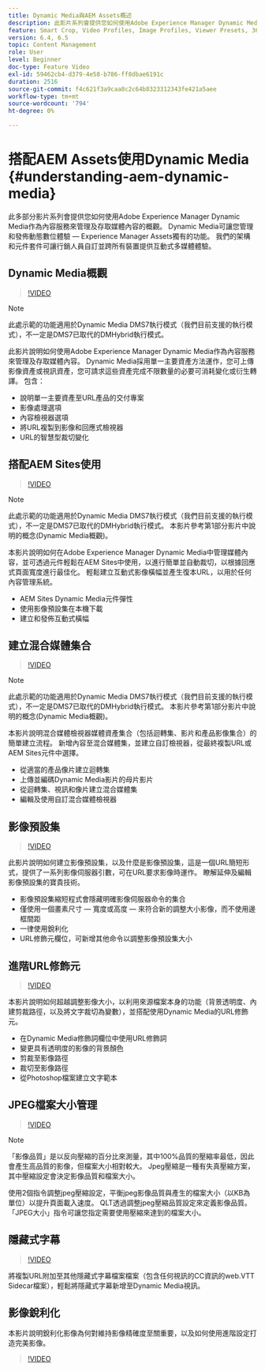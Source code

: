 ```yaml
---
title: Dynamic Media與AEM Assets概述
description: 此影片系列會提供您如何使用Adobe Experience Manager Dynamic Media作為內容服務來管理及存取媒體內容的概觀。 Dynamic Media可讓您管理和發佈動態數位體驗 — Experience Manager Assets獨有的功能。 我們的架構和元件套件可讓行銷人員自訂並跨所有裝置提供互動式多媒體體驗。
feature: Smart Crop, Video Profiles, Image Profiles, Viewer Presets, 360 VR Video, Image Sets, Spin Sets
version: 6.4, 6.5
topic: Content Management
role: User
level: Beginner
doc-type: Feature Video
exl-id: 59462cb4-d379-4e58-b786-ff8dbae6191c
duration: 2516
source-git-commit: f4c621f3a9caa8c2c64b8323312343fe421a5aee
workflow-type: tm+mt
source-wordcount: '794'
ht-degree: 0%

---
```


# 搭配AEM Assets使用Dynamic Media {#understanding-aem-dynamic-media}

此多部分影片系列會提供您如何使用Adobe Experience Manager Dynamic Media作為內容服務來管理及存取媒體內容的概觀。 Dynamic Media可讓您管理和發佈動態數位體驗 — Experience Manager Assets獨有的功能。 我們的架構和元件套件可讓行銷人員自訂並跨所有裝置提供互動式多媒體體驗。

## Dynamic Media概觀

>[!VIDEO](https://video.tv.adobe.com/v/27144?quality=12&learn=on)

>[!NOTE]
>
>此處示範的功能適用於Dynamic Media DMS7執行模式（我們目前支援的執行模式），不一定是DMS7已取代的DMHybrid執行模式。

此影片說明如何使用Adobe Experience Manager Dynamic Media作為內容服務來管理及存取媒體內容。 Dynamic Media採用單一主要資產方法運作，您可上傳影像資產或視訊資產，您可請求這些資產完成不限數量的必要可消耗變化或衍生轉譯。 包含：

* 說明單一主要資產至URL產品的交付專案
* 影像處理選項
* 內容檢視器選項
* 將URL複製到影像和回應式檢視器
* URL的智慧型裁切變化

## 搭配AEM Sites使用

>[!VIDEO](https://video.tv.adobe.com/v/27145?quality=12&learn=on)

>[!NOTE]
>
>此處示範的功能適用於Dynamic Media DMS7執行模式（我們目前支援的執行模式），不一定是DMS7已取代的DMHybrid執行模式。 本影片參考第1部分影片中說明的概念(Dynamic Media概觀)。

本影片說明如何在Adobe Experience Manager Dynamic Media中管理媒體內容，並可透過元件輕鬆在AEM Sites中使用，以進行簡單並自動裁切，以根據回應式頁面寬度進行最佳化。 輕鬆建立互動式影像橫幅並產生復本URL，以用於任何內容管理系統。

* AEM Sites Dynamic Media元件彈性
* 使用影像預設集在本機下載
* 建立和發佈互動式橫幅

## 建立混合媒體集合

>[!VIDEO](https://video.tv.adobe.com/v/27146?quality=12&learn=on)

>[!NOTE]
>
>此處示範的功能適用於Dynamic Media DMS7執行模式（我們目前支援的執行模式），不一定是DMS7已取代的DMHybrid執行模式。 本影片參考第1部分影片中說明的概念(Dynamic Media概觀)。

本影片說明混合媒體檢視器媒體資產集合（包括迴轉集、影片和產品影像集合）的簡單建立流程。 新增內容至混合媒體集，並建立自訂檢視器，從最終複製URL或AEM Sites元件中選擇。

* 從適當的產品像片建立迴轉集
* 上傳並編碼Dynamic Media影片的母片影片
* 從迴轉集、視訊和像片建立混合媒體集
* 編輯及使用自訂混合媒體檢視器

## 影像預設集

>[!VIDEO](https://video.tv.adobe.com/v/27320?quality=12&learn=on)

此影片說明如何建立影像預設集，以及什麼是影像預設集，這是一個URL簡短形式，提供了一系列影像伺服器引數，可在URL要求影像時運作。 瞭解延伸及編輯影像預設集的寶貴技術。

* 影像預設集縮短程式會隱藏明確影像伺服器命令的集合
* 僅使用一個畫素尺寸 — 寬度或高度 — 來符合新的調整大小影像，而不使用邊框間距
* 一律使用銳利化
* URL修飾元欄位，可新增其他命令以調整影像預設集大小

## 進階URL修飾元

>[!VIDEO](https://video.tv.adobe.com/v/27319?quality=12&learn=on)

本影片說明如何超越調整影像大小，以利用來源檔案本身的功能（背景透明度、內建剪裁路徑，以及將文字裁切為變數），並搭配使用Dynamic Media的URL修飾元。

* 在Dynamic Media修飾詞欄位中使用URL修飾詞
* 變更具有透明度的影像的背景顏色
* 剪裁至影像路徑
* 裁切至影像路徑
* 從Photoshop檔案建立文字範本

## JPEG檔案大小管理

>[!VIDEO](https://video.tv.adobe.com/v/27404?quality=12&learn=on)


>[!NOTE]
>
>「影像品質」是以反向壓縮的百分比來測量，其中100%品質的壓縮率最低，因此會產生高品質的影像，但檔案大小相對較大。 Jpeg壓縮是一種有失真壓縮方案，其中壓縮設定會決定影像品質和檔案大小。

使用2個指令調整jpeg壓縮設定，平衡jpeg影像品質與產生的檔案大小（以KB為單位）以提升頁面載入速度。 QLT透過調整jpeg壓縮品質設定來定義影像品質。 「JPEG大小」指令可讓您指定需要使用壓縮來達到的檔案大小。

## 隱藏式字幕

>[!VIDEO](https://video.tv.adobe.com/v/28074?quality=12&learn=on)

將複製URL附加至其他隱藏式字幕檔案檔案（包含任何視訊的CC資訊的web.VTT Sidecar檔案），輕鬆將隱藏式字幕新增至Dynamic Media視訊。

## 影像銳利化

本影片說明銳利化影像為何對維持影像精確度至關重要，以及如何使用進階設定打造完美影像。

>[!VIDEO](https://demos-pub.assetsadobe.com/etc/dam/viewers/s7viewers/html5/VideoViewer.html?asset=%2Fcontent%2Fdam%2Fdm-public-facing-upgrade-portal-video%2F04_DynamicImagery_AdvancedSettings_071917_BH.mp4&amp;config=/etc/dam/presets/viewer/Video_social&amp;serverUrl=https%3A%2F%2Fadobedemo62-h.assetsadobe.com%2Fis%2Fimage%2F&amp;contenturl=%2F&amp;config2=/etc/dam/presets/analytics&amp;videoserverurl=https://gateway-na.assetsadobe.com/DMGateway/public/demoCo&amp;posterimage=/content/dam/dm-public-facing-upgrade-portal-video/04_DynamicImagery_AdvancedSettings_071917_BH.mp4)
